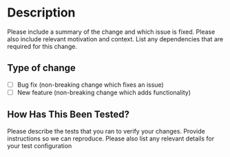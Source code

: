 # Description

Please include a summary of the change and which issue is fixed. Please also include relevant motivation and context. List any dependencies that are required for this change.

## Type of change

- [ ] Bug fix (non-breaking change which fixes an issue)
- [ ] New feature (non-breaking change which adds functionality)

## How Has This Been Tested?

Please describe the tests that you ran to verify your changes. Provide instructions so we can reproduce. Please also list any relevant details for your test configuration
